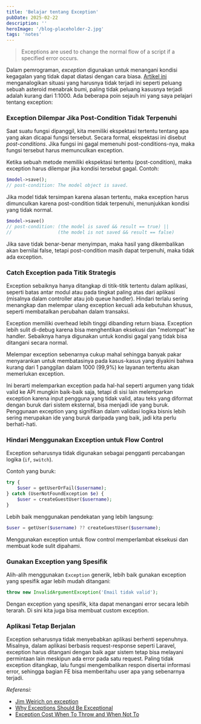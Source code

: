 ```yaml
---
title: 'Belajar tentang Exception'
pubDate: 2025-02-22
description: ''
heroImage: '/blog-placeholder-2.jpg'
tags: 'notes'
---
```


> Exceptions are used to change the normal flow of a script if a specified error occurs.

Dalam pemrograman, _exception_ digunakan untuk menangani kondisi kegagalan yang tidak dapat diatasi dengan cara biasa. [Artikel ini](https://mattwarren.org/2016/12/20/Why-Exceptions-should-be-Exceptional/) menganalogikan situasi yang harusnya tidak terjadi ini seperti peluang sebuah asteroid menabrak bumi, paling tidak peluang kasusnya terjadi adalah kurang dari 1:1000. Ada beberapa poin sejauh ini yang saya pelajari tentang exception:

### Exception Dilempar Jika Post-Condition Tidak Terpenuhi

Saat suatu fungsi dipanggil, kita memiliki ekspektasi tertentu tentang apa yang akan dicapai fungsi tersebut. Secara formal, ekspektasi ini disebut _post-conditions_. Jika fungsi ini gagal memenuhi post-conditions-nya, maka fungsi tersebut harus memunculkan exception.

Ketika sebuah metode memiliki ekspektasi tertentu (post-condition), maka exception harus dilempar jika kondisi tersebut gagal. Contoh:

```php
$model->save();
// post-condition: The model object is saved.
```

Jika model tidak tersimpan karena alasan tertentu, maka exception harus dimunculkan karena post-condition tidak terpenuhi, menunjukkan kondisi yang tidak normal.

```php
$model->save()
// post-condition: (the model is saved && result == true) ||
//                 (the model is not saved && result == false)
```
Jika save tidak benar-benar menyimpan, maka hasil yang dikembalikan akan bernilai false, tetapi post-condition masih dapat terpenuhi, maka tidak ada exception.

### Catch Exception pada Titik Strategis

Exception sebaiknya hanya ditangkap di titik-titik tertentu dalam aplikasi, seperti batas antar modul atau pada tingkat paling atas dari aplikasi (misalnya dalam controller atau job queue handler). Hindari terlalu sering menangkap dan melempar ulang exception kecuali ada kebutuhan khusus, seperti membatalkan perubahan dalam transaksi.

Exception memiliki overhead lebih tinggi dibanding return biasa. Exception lebih sulit di-debug karena bisa menghentikan eksekusi dan "melompat" ke handler. Sebaiknya hanya digunakan untuk kondisi gagal yang tidak bisa ditangani secara normal.

Melempar exception sebenarnya cukup mahal sehingga banyak pakar menyarankan untuk membatasinya pada kasus-kasus yang diyakini bahwa kurang dari 1 panggilan dalam 1000 (99,9%) ke layanan tertentu akan memerlukan exception. 

Ini berarti melemparkan exception pada hal-hal seperti argumen yang tidak valid ke API mungkin baik-baik saja, tetapi di sisi lain melemparkan exception karena input pengguna yang tidak valid, atau teks yang diformat dengan buruk dari sistem eksternal, bisa menjadi ide yang buruk. Penggunaan exception yang signifikan dalam validasi logika bisnis lebih sering merupakan ide yang buruk daripada yang baik, jadi kita perlu berhati-hati.

### Hindari Menggunakan Exception untuk Flow Control

Exception seharusnya tidak digunakan sebagai pengganti percabangan logika (`if`, `switch`). 

Contoh yang buruk:

```php
try {
    $user = getUserOrFail($username);
} catch (UserNotFoundException $e) {
    $user = createGuestUser($username);
}
```

Lebih baik menggunakan pendekatan yang lebih langsung:

```php
$user = getUser($username) ?? createGuestUser($username);
```

Menggunakan exception untuk flow control memperlambat eksekusi dan membuat kode sulit dipahami.

### Gunakan Exception yang Spesifik
Alih-alih menggunakan `Exception` generik, lebih baik gunakan exception yang spesifik agar lebih mudah ditangani:

```php
throw new InvalidArgumentException('Email tidak valid');
```

Dengan exception yang spesifik, kita dapat menangani error secara lebih terarah. Di sini kita juga bisa membuat custom exception.

### Aplikasi Tetap Berjalan

Exception seharusnya tidak menyebabkan aplikasi berhenti sepenuhnya. Misalnya, dalam aplikasi berbasis request-response seperti Laravel, exception harus ditangani dengan baik agar sistem tetap bisa melayani permintaan lain meskipun ada error pada satu request. Paling tidak exception ditangkap, lalu fungsi mengembalikan respon disertai informasi error, sehingga bagian FE bisa memberitahu user apa yang sebenarnya terjadi.

*Referensi:*
- [Jim Weirich on exception](https://avdi.codes/jim-weirich-on-exceptions/)
- [Why Exceptions Should Be Exceptional](https://mattwarren.org/2016/12/20/Why-Exceptions-should-be-Exceptional/)
- [Exception Cost When To Throw and When Not To](https://learn.microsoft.com/en-us/archive/blogs/ricom/exception-cost-when-to-throw-and-when-not-to)